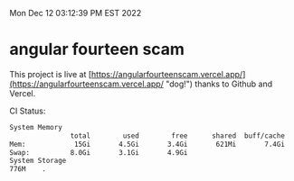 Mon Dec 12 03:12:39 PM EST 2022

# angular fourteen scam


This project is live at [https://angularfourteenscam.vercel.app/](https://angularfourteenscam.vercel.app/ "dog!") thanks to Github and Vercel.

CI Status: 

```bash
System Memory
               total        used        free      shared  buff/cache   available
Mem:            15Gi       4.5Gi       3.4Gi       621Mi       7.4Gi       9.8Gi
Swap:          8.0Gi       3.1Gi       4.9Gi
System Storage
776M	.
```
```bash
